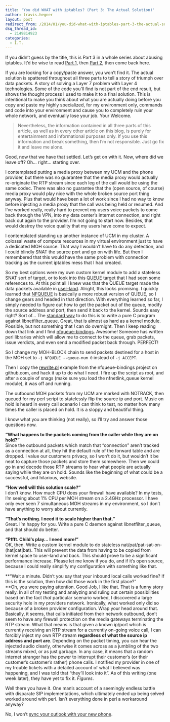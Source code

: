 ```yaml
---
title: 'You did WHAT with iptables? (Part 3: The Actual Solution)'
author: travis.hegner
layout: post
redirect_from: /2014/01/you-did-what-with-iptables-part-3-the-actual-solution/
dsq_thread_id:
  - 2149814923
categories:
  - I.T.
---
```

If you didn&#8217;t guess by the title, this is Part 3 in a whole series about abusing iptables. It&#8217;d be wise to read [Part 1][1], then [Part 2][2], then come back here.

If you are looking for a copy/paste answer, you won&#8217;t find it. The actual solution is spattered throughout all three parts to tell a story of triumph over data packets. A story of solving a Layer 7 problem with Layer 4 technologies. Some of the code you&#8217;ll find is not part of the end result, but shows the thought process I used to make it to a final solution. This is intentional to make you think about what you are actually doing before you copy and paste my highly specialized, for my environment only, commands and code into your environment and cause you to completely ruin your whole network, and eventually lose your job. Your Welcome.

> Nevertheless, the information contained in all three parts of this article, as well as in every other article on this blog, is purely for entertainment and informational purposes only. If you use this information and break something, then I&#8217;m not responsible. Just go fix it and leave me alone.

Good, now that we have that settled. Let&#8217;s get on with it. Now, where did we leave off? Oh&#8230; right&#8230; starting over.

I contemplated putting a media proxy between my UCM and the phone provider, but there was no guarantee that the media proxy would actually re-originate the RTP stream since each leg of the call would be using the same codec. There was also no guarantee that the (open source, of course) media proxy would play nice with the whole broken source port thing anyway. Plus that would have been a lot of work since I had no way to know before injecting a media proxy that the call was being held or resumed. And I&#8217;ve worked really, really hard to prevent my users voice packets to come back through the VPN, into my data center&#8217;s internet connection, and right back out again to the provider. I&#8217;m not going to start now. Besides, that would destroy the voice quality that my users have come to expect.

I contemplated standing up another instance of UCM in my cluster. A colossal waste of compute resources in my virtual environment just to have a dedicated MOH source. That way I wouldn&#8217;t have to do any detection, and I could blindly SNAT the source port and go on with life. But then I remembered that this would have the same problem with connection tracking as the current iptables mess that I had created.

So my best options were my own custom kernel module to add a stateless SNAT sort of target, or to look into this [QUEUE][3] target that I had seen some references to. At this point all I knew was that the QUEUE target made the data packets available in <a href="http://en.wikipedia.org/wiki/User_space" target="_blank">user-land</a>. Alright, this looks promising. I quickly learned that [NFQUEUE][4] is basically a more robust version of QUEUE, so I change gears and headed in that direction. With everything learned so far, I simply needed to figure out how to get the packet out of the queue, modify the source address and port, then send it back to the kernel. Sounds easy right? Sort of&#8230; The [standard way][5] to do this is to write a pure C program against libnetfilter_queue. Great, that is almost as hard as a kernel module. Possible, but not something that *I* can do overnight. Then I keep reading down that link and I find [nfqueue-bindings][6]. Awesome! Someone has written perl libraries which will allow me to connect to the queue, grab packets, issue verdicts, and even send a modified packet back through. PERFECT!

So I change my MOH-BLOCK chain to send packets destined for a host in the MOH set to `-j NFQUEUE --queue-num 0` instead of `-j ACCEPT`.

Then I copy the <a href="https://github.com/TrustRouter/nfqueue-bindings/blob/master/examples/rewrite.pl" target="_blank">rewrite.pl</a> example from the nfqueue-bindings project on github.com, and hack it up to do what I need. I fire up the script as root, and after a couple of snags (make sure you load the nfnetlink_queue kernel module), it was off and running.

The outbound MOH packets from my UCM are marked with NOTRACK, then queued for my perl script to statelessly flip the source ip and port. Music on hold is heard in every call scenario I can think to test, no matter how many times the caller is placed on hold. It is a sloppy and beautiful thing.

I know what you are thinking (not really), so I&#8217;ll try and answer those questions now.

**&#8220;What happens to the packets coming from the caller while they are on hold?&#8221;**  
Since the outbound packets which match that &#8220;connection&#8221; aren&#8217;t tracked as a connection at all, they hit the default rule of the forward table and are dropped. I value our customers privacy, so I won&#8217;t do it, but wouldn&#8217;t it be neat to capture those packets and store them somewhere. Then we could go in and decode those RTP streams to hear what people are actually saying while they are on hold. Sounds like the beginning of what could be a successful, and hilarious, website.

**&#8220;How well will this solution scale?&#8221;**  
I don&#8217;t know. How much CPU does your firewall have available? In my tests, I&#8217;m seeing about 1% CPU per MOH stream on a 2.4GHz processor. I have only ever seen 7 simultaneous MOH streams in my environment, so I don&#8217;t have anything to worry about currently.

**&#8220;That&#8217;s nothing. I need it to scale higher than that.&#8221;**  
Great. I&#8217;m happy for you. Write a pure C daemon against libnetfilter_queue, and that should do better.

**&#8220;Pffft. Child&#8217;s play&#8230; I need more!&#8221;**  
OK, then. Write a custom kernel module to do stateless nat/pat/pat-sat-on-(hat|cat|bat). This will prevent the data from having to be copied from kernel space to user-land and back. This should prove to be a significant performance increase. Please let me know if you do, and if it&#8217;s open source, because I could really simplify my configuration with something like that.

**&#8220;Wait a minute. Didn&#8217;t you say that your inbound local calls worked fine? If this is the solution, then how did those work in the first place?&#8221;  
**Oh, you were paying attention. Good Job, I like that. That is a funny story really. In all of my testing and analyzing and ruling out certain possibilities based on the fact *that* particular scenario worked, I discovered a large security hole in my providers network. Ironically, what worked only did so because of a broken provider configuration. Wrap your head around that. Basically, it seems, that calls initiated from their network outbound, don&#8217;t seem to have any firewall protection on the media gateways terminating the RTP stream. What that means is that given a known ip/port which is currently receiving an RTP stream for a currently on-going voice call, I can forcibly inject my own RTP stream **regardless of what the source ip address and port are**. Depending on the packet timing, you can hear the injected audio clearly, otherwise it comes across as a jumbling of the two streams mixed, or as just garbage. In any case, it means that a random internet stranger has the power to interrupt their customer&#8217;s (or their customer&#8217;s customer&#8217;s rather) phone calls. I notified my provider in one of my trouble tickets with a detailed account of what I believed was happening, and I was told that &#8220;they&#8217;ll look into it&#8221;. As of this writing (one week later), they have yet to fix it. *Figures*.

Well there you have it. One man&#8217;s account of a seemingly endless battle with disparate SIP implementations, which ultimately ended up being <del>solved</del> worked around with perl. Isn&#8217;t everything done in perl a workaround anyway?

No, I won&#8217;t <a href="http://xkcd.com/664/" target="_blank">sync your outlook with your new phone</a>.

 [1]: http://travishegner.com/2014/01/you-did-what-with-iptables-part-1-the-problem/
 [2]: http://travishegner.com/2014/01/you-did-what-with-iptables-part-2-the-almost-solution/
 [3]: http://www.linuxtopia.org/Linux_Firewall_iptables/x4501.html
 [4]: http://www.iptables.info/en/iptables-targets-and-jumps.html#NFQUEUETARGET
 [5]: https://home.regit.org/netfilter-en/using-nfqueue-and-libnetfilter_queue/
 [6]: https://www.wzdftpd.net/redmine/projects/nfqueue-bindings/wiki